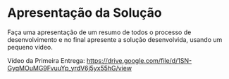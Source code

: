 # Apresentação da Solução

Faça uma apresentação de um resumo de todos o processo de desenvolvimento e no final apresente a solução desenvolvida, usando um pequeno vídeo.

Vídeo da Primeira Entrega:
https://drive.google.com/file/d/1SN-GyqMOuMG9FvuuYp_yrdV6j5yx55hG/view
